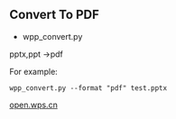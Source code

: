 ## Convert To PDF

- wpp_convert.py

pptx,ppt ->pdf

For example:

```shell
wpp_convert.py --format "pdf" test.pptx
```

[open.wps.cn](https://open.wps.cn/docs/client/wpsLoad)
